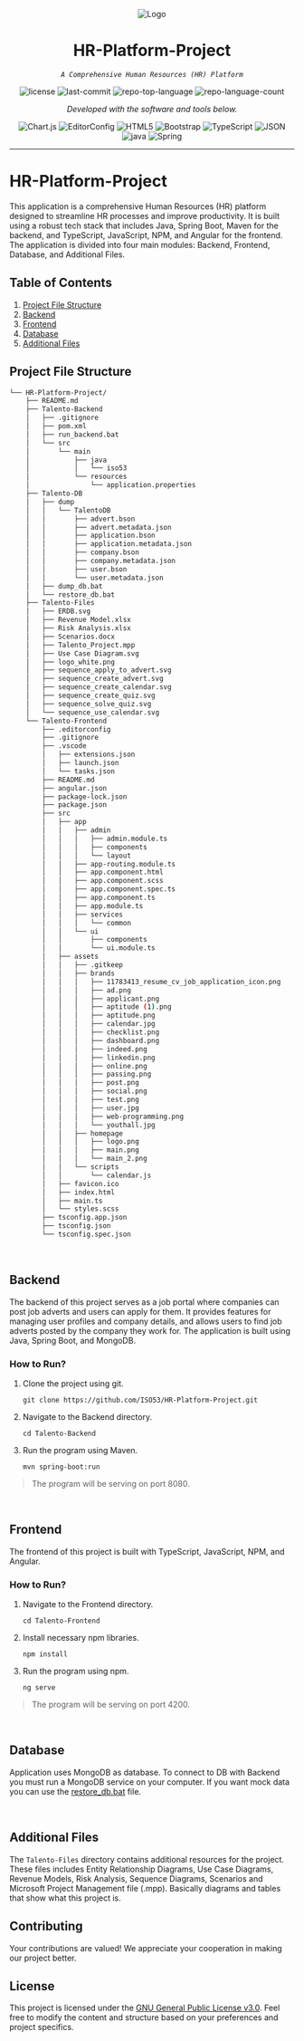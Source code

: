 <p align="center">
  <picture>
    <source srcset="Talento-Files/logo_white.png" media="(prefers-color-scheme: dark)">
    <img src="Talento-Files/logo_dark.png" alt="Logo">
  </picture>
</p>
<p align="center">
    <h1 align="center">HR-Platform-Project</h1>
</p>
<p align="center">
    <em><code>A Comprehensive Human Resources (HR) Platform</code></em>
</p>
<p align="center">
	<img src="https://img.shields.io/github/license/ISO53/HR-Platform-Project?style=flat&color=0080ff" alt="license">
	<img src="https://img.shields.io/github/last-commit/ISO53/HR-Platform-Project?style=flat&logo=git&logoColor=white&color=0080ff" alt="last-commit">
	<img src="https://img.shields.io/github/languages/top/ISO53/HR-Platform-Project?style=flat&color=0080ff" alt="repo-top-language">
	<img src="https://img.shields.io/github/languages/count/ISO53/HR-Platform-Project?style=flat&color=0080ff" alt="repo-language-count">
<p>
<p align="center">
		<em>Developed with the software and tools below.</em>
</p>
<p align="center">
	<img src="https://img.shields.io/badge/Chart.js-FF6384.svg?style=flat&logo=chartdotjs&logoColor=white" alt="Chart.js">
	<img src="https://img.shields.io/badge/EditorConfig-FEFEFE.svg?style=flat&logo=EditorConfig&logoColor=black" alt="EditorConfig">
	<img src="https://img.shields.io/badge/HTML5-E34F26.svg?style=flat&logo=HTML5&logoColor=white" alt="HTML5">
	<img src="https://img.shields.io/badge/Bootstrap-7952B3.svg?style=flat&logo=Bootstrap&logoColor=white" alt="Bootstrap">
	<img src="https://img.shields.io/badge/TypeScript-3178C6.svg?style=flat&logo=TypeScript&logoColor=white" alt="TypeScript">
	<img src="https://img.shields.io/badge/JSON-000000.svg?style=flat&logo=JSON&logoColor=white" alt="JSON">
	<img src="https://img.shields.io/badge/java-%23ED8B00.svg?style=flat&logo=openjdk&logoColor=white" alt="java">
	<img src="https://img.shields.io/badge/Spring-000000.svg?style=flat&logo=Spring&logoColor=white" alt="Spring">
</p>
<hr>

# HR-Platform-Project

This application is a comprehensive Human Resources (HR) platform designed to streamline HR processes and improve productivity. It is built using a robust tech stack that includes Java, Spring Boot, Maven for the backend, and TypeScript, JavaScript, NPM, and Angular for the frontend. The application is divided into four main modules: Backend, Frontend, Database, and Additional Files.

## Table of Contents

1. [Project File Structure](#project-file-structure)
2. [Backend](#backend)
3. [Frontend](#frontend)
4. [Database](#database)
5. [Additional Files](#additional-files)

## Project File Structure

```sh
└── HR-Platform-Project/
    ├── README.md
    ├── Talento-Backend
    │   ├── .gitignore
    │   ├── pom.xml
    │   ├── run_backend.bat
    │   └── src
    │       └── main
    │           ├── java
    │           │   └── iso53
    │           └── resources
    │               └── application.properties
    ├── Talento-DB
    │   ├── dump
    │   │   └── TalentoDB
    │   │       ├── advert.bson
    │   │       ├── advert.metadata.json
    │   │       ├── application.bson
    │   │       ├── application.metadata.json
    │   │       ├── company.bson
    │   │       ├── company.metadata.json
    │   │       ├── user.bson
    │   │       └── user.metadata.json
    │   ├── dump_db.bat
    │   └── restore_db.bat
    ├── Talento-Files
    │   ├── ERDB.svg
    │   ├── Revenue Model.xlsx
    │   ├── Risk Analysis.xlsx
    │   ├── Scenarios.docx
    │   ├── Talento_Project.mpp
    │   ├── Use Case Diagram.svg
    │   ├── logo_white.png
    │   ├── sequence_apply_to_advert.svg
    │   ├── sequence_create_advert.svg
    │   ├── sequence_create_calendar.svg
    │   ├── sequence_create_quiz.svg
    │   ├── sequence_solve_quiz.svg
    │   └── sequence_use_calendar.svg
    └── Talento-Frontend
        ├── .editorconfig
        ├── .gitignore
        ├── .vscode
        │   ├── extensions.json
        │   ├── launch.json
        │   └── tasks.json
        ├── README.md
        ├── angular.json
        ├── package-lock.json
        ├── package.json
        ├── src
        │   ├── app
        │   │   ├── admin
        │   │   │   ├── admin.module.ts
        │   │   │   ├── components
        │   │   │   └── layout
        │   │   ├── app-routing.module.ts
        │   │   ├── app.component.html
        │   │   ├── app.component.scss
        │   │   ├── app.component.spec.ts
        │   │   ├── app.component.ts
        │   │   ├── app.module.ts
        │   │   ├── services
        │   │   │   └── common
        │   │   └── ui
        │   │       ├── components
        │   │       └── ui.module.ts
        │   ├── assets
        │   │   ├── .gitkeep
        │   │   ├── brands
        │   │   │   ├── 11783413_resume_cv_job_application_icon.png
        │   │   │   ├── ad.png
        │   │   │   ├── applicant.png
        │   │   │   ├── aptitude (1).png
        │   │   │   ├── aptitude.png
        │   │   │   ├── calendar.jpg
        │   │   │   ├── checklist.png
        │   │   │   ├── dashboard.png
        │   │   │   ├── indeed.png
        │   │   │   ├── linkedin.png
        │   │   │   ├── online.png
        │   │   │   ├── passing.png
        │   │   │   ├── post.png
        │   │   │   ├── social.png
        │   │   │   ├── test.png
        │   │   │   ├── user.jpg
        │   │   │   ├── web-programming.png
        │   │   │   └── youthall.jpg
        │   │   ├── homepage
        │   │   │   ├── logo.png
        │   │   │   ├── main.png
        │   │   │   └── main_2.png
        │   │   └── scripts
        │   │       └── calendar.js
        │   ├── favicon.ico
        │   ├── index.html
        │   ├── main.ts
        │   └── styles.scss
        ├── tsconfig.app.json
        ├── tsconfig.json
        └── tsconfig.spec.json
```

<br>

## Backend

The backend of this project serves as a job portal where companies can post job adverts and users can apply for them. It provides features for managing user profiles and company details, and allows users to find job adverts posted by the company they work for. The application is built using Java, Spring Boot, and MongoDB.

### How to Run?

1. Clone the project using git.

    ```shell
    git clone https://github.com/ISO53/HR-Platform-Project.git
    ```

2. Navigate to the Backend directory.

    ```shell
    cd Talento-Backend
    ```

3. Run the program using Maven.

    ```shell
    mvn spring-boot:run
    ```

> The program will be serving on port 8080.

<br>

## Frontend

The frontend of this project is built with TypeScript, JavaScript, NPM, and Angular.

### How to Run?

1. Navigate to the Frontend directory.

    ```shell
    cd Talento-Frontend
    ```
3. Install necessary npm libraries.

    ```shell
    npm install
    ```
2. Run the program using npm.

    ```shell
    ng serve
    ```

> The program will be serving on port 4200.

<br>

## Database

Application uses MongoDB as database. To connect to DB with Backend you must run a MongoDB service on your computer. If you want mock data you can use the [restore_db.bat](Talento-DB/restore_db.bat) file.

<br>

## Additional Files

The `Talento-Files` directory contains additional resources for the project. These files includes Entity Relationship Diagrams, Use Case Diagrams, Revenue Models, Risk Analysis, Sequence Diagrams, Scenarios and Microsoft Project Management file (.mpp). Basically diagrams and tables that show what this project is.

## Contributing

Your contributions are valued! We appreciate your cooperation in making our project better.

## License

This project is licensed under the [GNU General Public License v3.0](LICENSE). Feel free to modify the content and structure based on your preferences and project specifics.